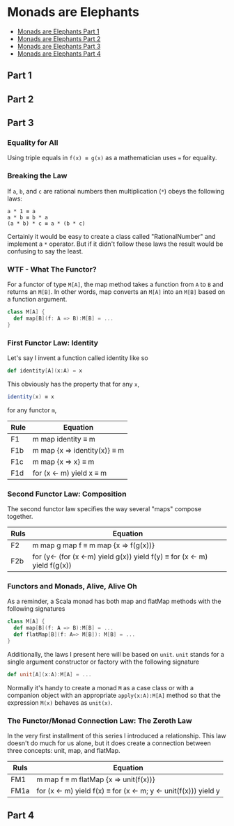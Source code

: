 # Monads are Elephants

- [Monads are Elephants Part 1](http://james-iry.blogspot.tw/2007/09/monads-are-elephants-part-1.html)
- [Monads are Elephants Part 2](http://james-iry.blogspot.tw/2007/10/monads-are-elephants-part-2.html)
- [Monads are Elephants Part 3](http://james-iry.blogspot.tw/2007/10/monads-are-elephants-part-3.html)
- [Monads are Elephants Part 4](http://james-iry.blogspot.tw/2007_11_01_archive.html)

## Part 1

## Part 2

## Part 3

### Equality for All
Using triple equals in `f(x) ≡ g(x)` as a mathematician uses `=` for equality.

### Breaking the Law
If `a`, `b`, and `c` are rational numbers then multiplication (`*`) obeys the following laws:

```
a * 1 ≡ a
a * b ≡ b * a
(a * b) * c ≡ a * (b * c)
```
Certainly it would be easy to create a class called "RationalNumber" and implement a `*` operator. But if it didn't follow these laws the result would be confusing to say the least.

### WTF - What The Functor?
For a functor of type `M[A]`, the map method takes a function from `A` to `B` and returns an `M[B]`. In other words, map converts an `M[A]` into an `M[B]` based on a function argument.

```scala
class M[A] {
  def map[B](f: A => B):M[B] = ...
}
```

### First Functor Law: Identity
Let's say I invent a function called identity like so

```scala
def identity[A](x:A) = x
```
This obviously has the property that for any `x`, 

```scala
identity(x) ≡ x
```

for any functor `m`,

| Rule | Equation |
|------|----------|
| F1  | m map identity ≡ m |
| F1b | m map {x => identity(x)} ≡ m |
| F1c | m map {x => x} ≡ m |
| F1d | for (x <- m) yield x ≡ m |

### Second Functor Law: Composition
The second functor law specifies the way several "maps" compose together.

| Ruls | Equation |
|------|----------|
| F2 | m map g map f ≡ m map {x => f(g(x))} |
| F2b | for (y<- (for (x <-m) yield g(x)) yield f(y) ≡ for (x <- m) yield f(g(x)) |

### Functors and Monads, Alive, Alive Oh
As a reminder, a Scala monad has both map and flatMap methods with the following signatures

```scala
class M[A] {
  def map[B](f: A => B):M[B] = ...
  def flatMap[B](f: A=> M[B]): M[B] = ...
}
```

Additionally, the laws I present here will be based on `unit`. `unit` stands for a single argument constructor or factory with the following signature

```scala
def unit[A](x:A):M[A] = ...
```

Normally it's handy to create a monad `M` as a case class or with a companion object with an appropriate `apply(x:A):M[A]` method so that the expression `M(x)` behaves as `unit(x)`.

### The Functor/Monad Connection Law: The Zeroth Law
In the very first installment of this series I introduced a relationship. This law doesn't do much for us alone, but it does create a connection between three concepts: unit, map, and flatMap.

| Ruls | Equation |
|------|----------|
| FM1 | m map f ≡ m flatMap {x => unit(f(x))} |
| FM1a | for (x <- m) yield f(x) ≡ for (x <- m; y <- unit(f(x))) yield y |

## Part 4
